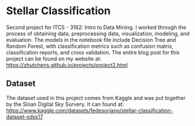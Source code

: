 # Stellar Classification

Second project for ITCS - 3162: Intro to Data Mining. I worked through the process of obtaining data, preprocessing data, visualization, modeling, and evaluation. The models in the notebook file include Decision Tree and Random Forest, with classification metrics such as confusion matrix, classification reports, and cross validation. The entire blog post for this project can be found on my website at: https://zhutchens.github.io/projects/project2.html 


## Dataset

The dataset used in this project comes from Kaggle and was put together by the Sloan Digital Sky Survery. It can found at: https://www.kaggle.com/datasets/fedesoriano/stellar-classification-dataset-sdss17
